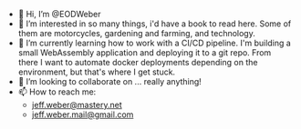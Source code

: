- 👋 Hi, I’m @EODWeber
- 👀 I’m interested in so many things, i'd have a book to read here. Some of them are motorcycles, gardening and farming, and technology.
- 🌱 I’m currently learning how to work with a CI/CD pipeline. I'm building a small WebAssembly application and deploying it to a git repo. 
     From there I want to automate docker deployments depending on the environment, but that's where I get stuck.
- 💞️ I’m looking to collaborate on ... really anything!  
- 📫 How to reach me:
    - jeff.weber@mastery.net
    - jeff.weber.mail@gmail.com

<!---
EODWeber/EODWeber is a ✨ special ✨ repository because its `README.md` (this file) appears on your GitHub profile.
You can click the Preview link to take a look at your changes.
--->

